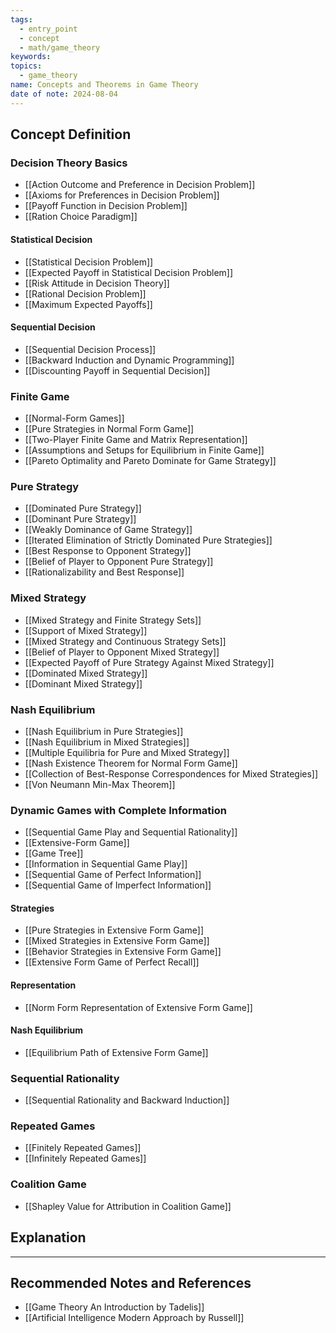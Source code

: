 ```yaml
---
tags:
  - entry_point
  - concept
  - math/game_theory
keywords: 
topics:
  - game_theory
name: Concepts and Theorems in Game Theory
date of note: 2024-08-04
---
```


## Concept Definition

### Decision Theory Basics

- [[Action Outcome and Preference in Decision Problem]]
- [[Axioms for Preferences in Decision Problem]]
- [[Payoff Function in Decision Problem]]
- [[Ration Choice Paradigm]]

#### Statistical Decision

- [[Statistical Decision Problem]]
- [[Expected Payoff in Statistical Decision Problem]]
- [[Risk Attitude in Decision Theory]]
- [[Rational Decision Problem]]
- [[Maximum Expected Payoffs]]

#### Sequential Decision

- [[Sequential Decision Process]]
- [[Backward Induction and Dynamic Programming]]
- [[Discounting Payoff in Sequential Decision]]

### Finite Game

- [[Normal-Form Games]]
- [[Pure Strategies in Normal Form Game]]
- [[Two-Player Finite Game and Matrix Representation]]
- [[Assumptions and Setups for Equilibrium in Finite Game]]
- [[Pareto Optimality and Pareto Dominate for Game Strategy]]

### Pure Strategy

- [[Dominated Pure Strategy]]
- [[Dominant Pure Strategy]]
- [[Weakly Dominance of Game Strategy]]
- [[Iterated Elimination of Strictly Dominated Pure Strategies]]
- [[Best Response to Opponent Strategy]]
- [[Belief of Player to Opponent Pure Strategy]]
- [[Rationalizability and Best Response]]


### Mixed Strategy

- [[Mixed Strategy and Finite Strategy Sets]]
- [[Support of Mixed Strategy]]
- [[Mixed Strategy and Continuous Strategy Sets]]
- [[Belief of Player to Opponent Mixed Strategy]]
- [[Expected Payoff of Pure Strategy Against Mixed Strategy]]
- [[Dominated Mixed Strategy]]
- [[Dominant Mixed Strategy]]


### Nash Equilibrium

- [[Nash Equilibrium in Pure Strategies]]
- [[Nash Equilibrium in Mixed Strategies]]
- [[Multiple Equilibria for Pure and Mixed Strategy]]
- [[Nash Existence Theorem for Normal Form Game]]
- [[Collection of Best-Response Correspondences for Mixed Strategies]]
- [[Von Neumann Min-Max Theorem]]


### Dynamic Games with Complete Information

- [[Sequential Game Play and Sequential Rationality]]
- [[Extensive-Form Game]]
- [[Game Tree]]
- [[Information in Sequential Game Play]]
- [[Sequential Game of Perfect Information]]
- [[Sequential Game of Imperfect Information]]

#### Strategies

- [[Pure Strategies in Extensive Form Game]]
- [[Mixed Strategies in Extensive Form Game]]
- [[Behavior Strategies in Extensive Form Game]]
- [[Extensive Form Game of Perfect Recall]]

#### Representation

- [[Norm Form Representation of Extensive Form Game]]

#### Nash Equilibrium

- [[Equilibrium Path of Extensive Form Game]]

### Sequential Rationality

- [[Sequential Rationality and Backward Induction]]

### Repeated Games

- [[Finitely Repeated Games]]
- [[Infinitely Repeated Games]]

### Coalition Game

- [[Shapley Value for Attribution in Coalition Game]]



## Explanation





-----------
##  Recommended Notes and References



- [[Game Theory An Introduction by Tadelis]]
- [[Artificial Intelligence Modern Approach by Russell]]